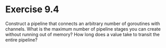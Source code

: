 # Exercise 9.4

Construct a pipeline that connects an arbitrary number of goroutines with
channels. What is the maximum number of pipeline stages you can create without
running out of memory? How long does a value take to transit the entire
pipeline?

